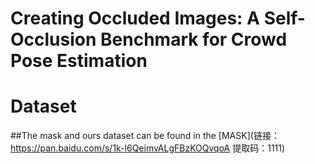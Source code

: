 # Creating Occluded Images: A Self-Occlusion Benchmark for Crowd Pose Estimation
# Dataset
##The mask and ours dataset can be found in the [MASK](链接：https://pan.baidu.com/s/1k-l6QeimvALgFBzKOQvqoA 
提取码：1111)
